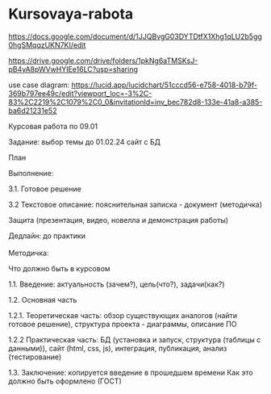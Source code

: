 # Kursovaya-rabota

https://docs.google.com/document/d/1JJQBvgG03DYTDtfX1Xhg1qLU2b5gg0hgSMqqzUKN7KI/edit


https://drive.google.com/drive/folders/1pkNg6aTMSKsJ-pB4yA8pWVwHYIEe16LC?usp=sharing


use case diagram: https://lucid.app/lucidchart/51cccd56-e758-4018-b79f-369b797ee49c/edit?viewport_loc=-3%2C-83%2C2219%2C1079%2C0_0&invitationId=inv_bec782d8-133e-41a8-a385-ba6d21231e52

Курсовая работа по 09.01

Задание: выбор темы до 01.02.24 сайт с БД

План

Выполнение:

3.1. Готовое решение 

3.2 Текстовое описание: пояснительная записка - документ (методичка)

Защита (презентация, видео, новелла и демонстрация работы)

Дедлайн: до практики
<br>
<br>
Методичка:

Что должно быть в курсовом

1.1. Введение: актуальность (зачем?), цель(что?), задачи(как?) 

1.2. Основная часть

1.2.1. Теоретическая часть: обзор существующих аналогов (найти готовое решение), структура проекта - диаграммы,  описание ПО

1.2.2 Практическая часть: БД (установка и запуск, структура (таблицы с данными)), сайт (html, css, js), интеграция, публикация, анализ (тестирование) 

1.3. Заключение: копируется введение в прошедшем времени
Как это должно быть оформлено (ГОСТ)
